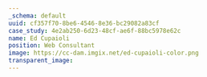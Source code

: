 ```yaml
---
_schema: default
uuid: cf357f70-8be6-4546-8e36-bc29082a83cf
case_study: 4e2ab250-6d23-48cf-ae6f-88bc5978e62c
name: Ed Cupaioli
position: Web Consultant
image: https://cc-dam.imgix.net/ed-cupaioli-color.png
transparent_image:
---
```

